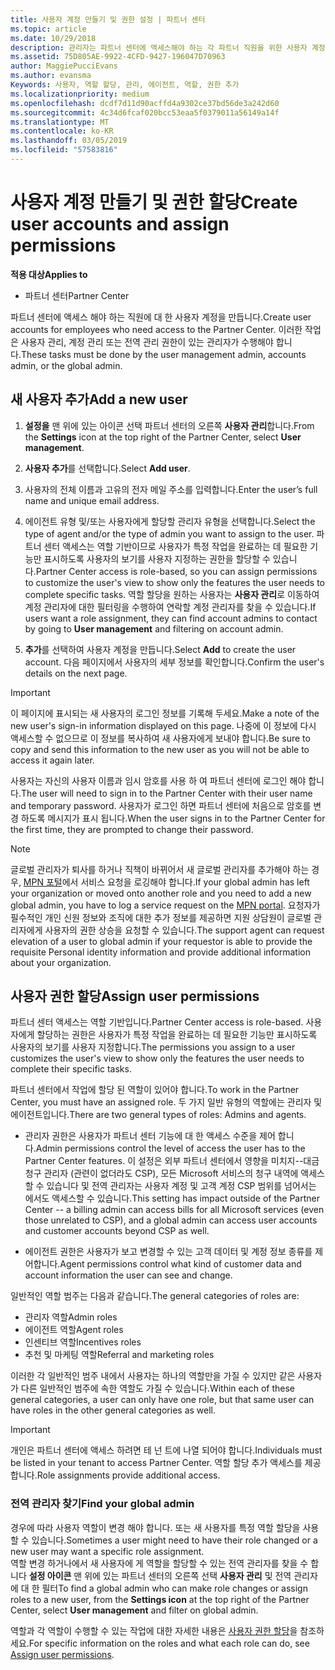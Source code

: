 ```yaml
---
title: 사용자 계정 만들기 및 권한 설정 | 파트너 센터
ms.topic: article
ms.date: 10/29/2018
description: 관리자는 파트너 센터에 액세스해야 하는 각 파트너 직원을 위한 사용자 계정을 만듭니다.
ms.assetid: 75D805AE-9922-4CFD-9427-196047D70963
author: MaggiePucciEvans
ms.author: evansma
Keywords: 사용자, 역할 할당, 관리, 에이전트, 역할, 권한 추가
ms.localizationpriority: medium
ms.openlocfilehash: dcdf7d11d90acffd4a9302ce37bd56de3a242d60
ms.sourcegitcommit: 4c34d6fcaf020bcc53eaa5f0379011a56149a14f
ms.translationtype: MT
ms.contentlocale: ko-KR
ms.lasthandoff: 03/05/2019
ms.locfileid: "57583816"
---
```

# <a name="create-user-accounts-and-assign-permissions"></a><span data-ttu-id="78b94-104">사용자 계정 만들기 및 권한 할당</span><span class="sxs-lookup"><span data-stu-id="78b94-104">Create user accounts and assign permissions</span></span>

<span data-ttu-id="78b94-105">**적용 대상**</span><span class="sxs-lookup"><span data-stu-id="78b94-105">**Applies to**</span></span>

-  <span data-ttu-id="78b94-106">파트너 센터</span><span class="sxs-lookup"><span data-stu-id="78b94-106">Partner Center</span></span>

<span data-ttu-id="78b94-107">파트너 센터에 액세스 해야 하는 직원에 대 한 사용자 계정을 만듭니다.</span><span class="sxs-lookup"><span data-stu-id="78b94-107">Create user accounts for employees who need access to the Partner Center.</span></span> <span data-ttu-id="78b94-108">이러한 작업은 사용자 관리, 계정 관리 또는 전역 관리 권한이 있는 관리자가 수행해야 합니다.</span><span class="sxs-lookup"><span data-stu-id="78b94-108">These tasks must be done by the user management admin, accounts admin, or the global admin.</span></span> 


## <a name="add-a-new-user"></a><span data-ttu-id="78b94-109">새 사용자 추가</span><span class="sxs-lookup"><span data-stu-id="78b94-109">Add a new user</span></span>

1. <span data-ttu-id="78b94-110">**설정을** 맨 위에 있는 아이콘 선택 파트너 센터의 오른쪽 **사용자 관리**합니다.</span><span class="sxs-lookup"><span data-stu-id="78b94-110">From the **Settings** icon at the top right of the Partner Center, select **User management**.</span></span>

2.  <span data-ttu-id="78b94-111">**사용자 추가**를 선택합니다.</span><span class="sxs-lookup"><span data-stu-id="78b94-111">Select **Add user**.</span></span>

3.  <span data-ttu-id="78b94-112">사용자의 전체 이름과 고유의 전자 메일 주소를 입력합니다.</span><span class="sxs-lookup"><span data-stu-id="78b94-112">Enter the user’s full name and unique email address.</span></span>

4.  <span data-ttu-id="78b94-113">에이전트 유형 및/또는 사용자에게 할당할 관리자 유형을 선택합니다.</span><span class="sxs-lookup"><span data-stu-id="78b94-113">Select the type of agent and/or the type of admin you want to assign to the user.</span></span> <span data-ttu-id="78b94-114">파트너 센터 액세스는 역할 기반이므로 사용자가 특정 작업을 완료하는 데 필요한 기능만 표시하도록 사용자의 보기를 사용자 지정하는 권한을 할당할 수 있습니다.</span><span class="sxs-lookup"><span data-stu-id="78b94-114">Partner Center access is role-based, so you can assign permissions to customize the user's view to show only the features the user needs to complete specific tasks.</span></span>  <span data-ttu-id="78b94-115">역할 할당을 원하는 사용자는 **사용자 관리**로 이동하여 계정 관리자에 대한 필터링을 수행하여 연락할 계정 관리자를 찾을 수 있습니다.</span><span class="sxs-lookup"><span data-stu-id="78b94-115">If users want a role assignment, they can find account admins to contact by going to **User management** and filtering on account admin.</span></span>

5.  <span data-ttu-id="78b94-116">**추가**를 선택하여 사용자 계정을 만듭니다.</span><span class="sxs-lookup"><span data-stu-id="78b94-116">Select **Add** to create the user account.</span></span> <span data-ttu-id="78b94-117">다음 페이지에서 사용자의 세부 정보를 확인합니다.</span><span class="sxs-lookup"><span data-stu-id="78b94-117">Confirm the user's details on the next page.</span></span>

> [!IMPORTANT]  
> <span data-ttu-id="78b94-118">이 페이지에 표시되는 새 사용자의 로그인 정보를 기록해 두세요.</span><span class="sxs-lookup"><span data-stu-id="78b94-118">Make a note of the new user's sign-in information displayed on this page.</span></span> <span data-ttu-id="78b94-119">나중에 이 정보에 다시 액세스할 수 없으므로 이 정보를 복사하여 새 사용자에게 보내야 합니다.</span><span class="sxs-lookup"><span data-stu-id="78b94-119">Be sure to copy and send this information to the new user as you will not be able to access it again later.</span></span> 

<span data-ttu-id="78b94-120">사용자는 자신의 사용자 이름과 임시 암호를 사용 하 여 파트너 센터에 로그인 해야 합니다.</span><span class="sxs-lookup"><span data-stu-id="78b94-120">The user will need to sign in to the Partner Center with their user name and temporary password.</span></span> <span data-ttu-id="78b94-121">사용자가 로그인 하면 파트너 센터에 처음으로 암호를 변경 하도록 메시지가 표시 됩니다.</span><span class="sxs-lookup"><span data-stu-id="78b94-121">When the user signs in to the Partner Center for the first time, they are prompted to change their password.</span></span> 

> [!NOTE]  
>  <span data-ttu-id="78b94-122">글로벌 관리자가 퇴사를 하거나 직책이 바뀌어서 새 글로벌 관리자를 추가해야 하는 경우, [MPN 포털](https://partner.microsoft.com/support)에서 서비스 요청을 로깅해야 합니다.</span><span class="sxs-lookup"><span data-stu-id="78b94-122">If your global admin has left your organization or moved onto another role and you need to add a new global admin, you have to log a service request on the [MPN portal](https://partner.microsoft.com/support).</span></span> <span data-ttu-id="78b94-123">요청자가 필수적인 개인 신원 정보와 조직에 대한 추가 정보를 제공하면 지원 상담원이 글로벌 관리자에게 사용자의 권한 상승을 요청할 수 있습니다.</span><span class="sxs-lookup"><span data-stu-id="78b94-123">The support agent can request elevation of a user to global admin if your requestor is able to provide the requisite Personal identity information and provide additional information about your organization.</span></span>

## <a name="assign-user-permissions"></a><span data-ttu-id="78b94-124">사용자 권한 할당</span><span class="sxs-lookup"><span data-stu-id="78b94-124">Assign user permissions</span></span>

<span data-ttu-id="78b94-125">파트너 센터 액세스는 역할 기반입니다.</span><span class="sxs-lookup"><span data-stu-id="78b94-125">Partner Center access is role-based.</span></span> <span data-ttu-id="78b94-126">사용자에게 할당하는 권한은 사용자가 특정 작업을 완료하는 데 필요한 기능만 표시하도록 사용자의 보기를 사용자 지정합니다.</span><span class="sxs-lookup"><span data-stu-id="78b94-126">The permissions you assign to a user customizes the user's view to show only the features the user needs to complete their specific tasks.</span></span> 

<span data-ttu-id="78b94-127">파트너 센터에서 작업에 할당 된 역할이 있어야 합니다.</span><span class="sxs-lookup"><span data-stu-id="78b94-127">To work in the Partner Center, you must have an assigned role.</span></span>  <span data-ttu-id="78b94-128">두 가지 일반 유형의 역할에는 관리자 및 에이전트입니다.</span><span class="sxs-lookup"><span data-stu-id="78b94-128">There are two general types of roles: Admins and agents.</span></span>

- <span data-ttu-id="78b94-129">관리자 권한은 사용자가 파트너 센터 기능에 대 한 액세스 수준을 제어 합니다.</span><span class="sxs-lookup"><span data-stu-id="78b94-129">Admin permissions control the level of access the user has to the Partner Center features.</span></span> <span data-ttu-id="78b94-130">이 설정은 외부 파트너 센터에서 영향을 미치지--대금 청구 관리자 (관련이 없더라도 CSP), 모든 Microsoft 서비스의 청구 내역에 액세스할 수 있습니다 및 전역 관리자는 사용자 계정 및 고객 계정 CSP 범위를 넘어서는 에서도 액세스할 수 있습니다.</span><span class="sxs-lookup"><span data-stu-id="78b94-130">This setting has impact outside of the Partner Center -- a billing admin can access bills for all Microsoft services (even those unrelated to CSP), and a global admin can access user accounts and customer accounts beyond CSP as well.</span></span>

- <span data-ttu-id="78b94-131">에이전트 권한은 사용자가 보고 변경할 수 있는 고객 데이터 및 계정 정보 종류를 제어합니다.</span><span class="sxs-lookup"><span data-stu-id="78b94-131">Agent permissions control what kind of customer data and account information the user can see and change.</span></span>
    
<span data-ttu-id="78b94-132">일반적인 역할 범주는 다음과 같습니다.</span><span class="sxs-lookup"><span data-stu-id="78b94-132">The general categories of roles are:</span></span> 
- <span data-ttu-id="78b94-133">관리자 역할</span><span class="sxs-lookup"><span data-stu-id="78b94-133">Admin roles</span></span>
- <span data-ttu-id="78b94-134">에이전트 역할</span><span class="sxs-lookup"><span data-stu-id="78b94-134">Agent roles</span></span>
- <span data-ttu-id="78b94-135">인센티브 역할</span><span class="sxs-lookup"><span data-stu-id="78b94-135">Incentives roles</span></span>
- <span data-ttu-id="78b94-136">추천 및 마케팅 역할</span><span class="sxs-lookup"><span data-stu-id="78b94-136">Referral and marketing roles</span></span>


<span data-ttu-id="78b94-137">이러한 각 일반적인 범주 내에서 사용자는 하나의 역할만을 가질 수 있지만 같은 사용자가 다른 일반적인 범주에 속한 역할도 가질 수 있습니다.</span><span class="sxs-lookup"><span data-stu-id="78b94-137">Within each of these general categories, a user can only have one role, but that same user can have roles in the other general categories as well.</span></span> 

>[!Important]
><span data-ttu-id="78b94-138">개인은 파트너 센터에 액세스 하려면 테 넌 트에 나열 되어야 합니다.</span><span class="sxs-lookup"><span data-stu-id="78b94-138">Individuals must be listed in your tenant to access Partner Center.</span></span> <span data-ttu-id="78b94-139">역할 할당 추가 액세스를 제공합니다.</span><span class="sxs-lookup"><span data-stu-id="78b94-139">Role assignments provide additional access.</span></span>


### <a name="find-your-global-admin"></a><span data-ttu-id="78b94-140">전역 관리자 찾기</span><span class="sxs-lookup"><span data-stu-id="78b94-140">Find your global admin</span></span>

<span data-ttu-id="78b94-141">경우에 따라 사용자 역할이 변경 해야 합니다. 또는 새 사용자를 특정 역할 할당을 사용할 수 있습니다.</span><span class="sxs-lookup"><span data-stu-id="78b94-141">Sometimes a user might need to have their role changed or a new user may want a specific role assignment.</span></span>  
<span data-ttu-id="78b94-142">역할 변경 하거나에서 새 사용자에 게 역할을 할당할 수 있는 전역 관리자를 찾을 수 합니다 **설정 아이콘** 맨 위에 있는 파트너 센터의 오른쪽 선택 **사용자 관리** 및 전역 관리자에 대 한 필터</span><span class="sxs-lookup"><span data-stu-id="78b94-142">To find a global admin who can make role changes or assign roles to a new user, from the **Settings icon** at the top right of the Partner Center, select **User management** and filter on global admin.</span></span> 

<span data-ttu-id="78b94-143">역할과 각 역할이 수행할 수 있는 작업에 대한 자세한 내용은 [사용자 권한 할당](permissions-overview.md)을 참조하세요.</span><span class="sxs-lookup"><span data-stu-id="78b94-143">For specific information on the roles and what each role can do, see [Assign user permissions](permissions-overview.md).</span></span>





